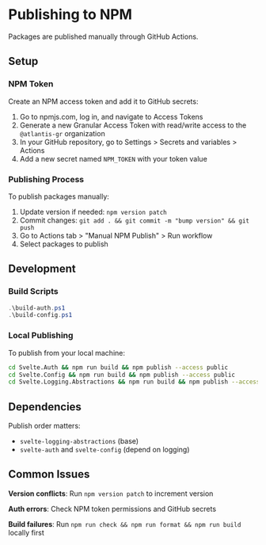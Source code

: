 # Publishing to NPM

Packages are published manually through GitHub Actions.

## Setup

### NPM Token

Create an NPM access token and add it to GitHub secrets:

1. Go to npmjs.com, log in, and navigate to Access Tokens
2. Generate a new Granular Access Token with read/write access to the `@atlantis-gr` organization
3. In your GitHub repository, go to Settings > Secrets and variables > Actions
4. Add a new secret named `NPM_TOKEN` with your token value

### Publishing Process

To publish packages manually:

1. Update version if needed: `npm version patch`
2. Commit changes: `git add . && git commit -m "bump version" && git push`
3. Go to Actions tab > "Manual NPM Publish" > Run workflow
4. Select packages to publish

## Development

### Build Scripts

```powershell
.\build-auth.ps1
.\build-config.ps1
```

### Local Publishing

To publish from your local machine:

```bash
cd Svelte.Auth && npm run build && npm publish --access public
cd Svelte.Config && npm run build && npm publish --access public  
cd Svelte.Logging.Abstractions && npm run build && npm publish --access public
```

## Dependencies

Publish order matters:
- `svelte-logging-abstractions` (base)
- `svelte-auth` and `svelte-config` (depend on logging)

## Common Issues

**Version conflicts**: Run `npm version patch` to increment version

**Auth errors**: Check NPM token permissions and GitHub secrets

**Build failures**: Run `npm run check && npm run format && npm run build` locally first